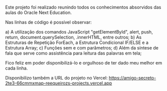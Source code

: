 Este projeto foi realizado reunindo todos os conhecimentos absorvidos das aulas do Oracle Next Education. </n>

Nas linhas de código é possível observar:</n>

a) A utilização dos comandos JavaScript "getElementById", alert, push, return, document.querySelection, .innerHTML, entre outros;</n> 
b) As Estruturas de Repetição ForEach, a Estrutura Condicional IF/ELSE e a Estrutura Array;</n> 
c) Funções sem e com parâmetros; </n>
d) Além da síntese de fala que serve como assistência para leitura das palavras em tela;</n>

Fico feliz em poder disponibilizá-lo e orgulhoso de ter dado meu melhor em cada linha.</n>

Disponibilizo também a URL do projeto no Vercel: https://amigo-secreto-2te3-66cmmxmap-reequeirozs-projects.vercel.app
